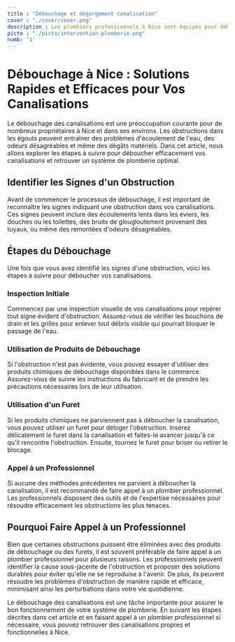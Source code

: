 ```yaml
---
title : "Débouchage et dégorgement canalisation"
cover : "./cover/cover.png"
description : Les plombiers professionnels à Nice sont équipés pour déboucher les canalisations obstruées de manière rapide et efficace. Qu'il s'agisse de toilettes, d'éviers, ou de drains, ils utilisent des outils spécialisés pour éliminer les blocages, rétablissant ainsi le flux normal des eaux usées.
picto : "./picto/intervention-plomberie.png"
numb: '1'
---
```

# Débouchage à Nice : Solutions Rapides et Efficaces pour Vos Canalisations

Le débouchage des canalisations est une préoccupation courante pour de nombreux propriétaires à Nice et dans ses environs. Les obstructions dans les égouts peuvent entraîner des problèmes d'écoulement de l'eau, des odeurs désagréables et même des dégâts matériels. Dans cet article, nous allons explorer les étapes à suivre pour déboucher efficacement vos canalisations et retrouver un système de plomberie optimal.

## Identifier les Signes d'un Obstruction

Avant de commencer le processus de débouchage, il est important de reconnaître les signes indiquant une obstruction dans vos canalisations. Ces signes peuvent inclure des écoulements lents dans les éviers, les douches ou les toilettes, des bruits de glougloutement provenant des tuyaux, ou même des remontées d'odeurs désagréables.

## Étapes du Débouchage

Une fois que vous avez identifié les signes d'une obstruction, voici les étapes à suivre pour déboucher vos canalisations.

### Inspection Initiale

Commencez par une inspection visuelle de vos canalisations pour repérer tout signe évident d'obstruction. Assurez-vous de vérifier les bouchons de drain et les grilles pour enlever tout débris visible qui pourrait bloquer le passage de l'eau.

### Utilisation de Produits de Débouchage

Si l'obstruction n'est pas évidente, vous pouvez essayer d'utiliser des produits chimiques de débouchage disponibles dans le commerce. Assurez-vous de suivre les instructions du fabricant et de prendre les précautions nécessaires lors de leur utilisation.

### Utilisation d'un Furet

Si les produits chimiques ne parviennent pas à déboucher la canalisation, vous pouvez utiliser un furet pour déloger l'obstruction. Insérez délicatement le furet dans la canalisation et faites-le avancer jusqu'à ce qu'il rencontre l'obstruction. Ensuite, tournez le furet pour briser ou retirer le blocage.

### Appel à un Professionnel

Si aucune des méthodes précédentes ne parvient à déboucher la canalisation, il est recommandé de faire appel à un plombier professionnel. Les professionnels disposent des outils et de l'expertise nécessaires pour résoudre efficacement les obstructions les plus tenaces.

## Pourquoi Faire Appel à un Professionnel

Bien que certaines obstructions puissent être éliminées avec des produits de débouchage ou des furets, il est souvent préférable de faire appel à un plombier professionnel pour plusieurs raisons. Les professionnels peuvent identifier la cause sous-jacente de l'obstruction et proposer des solutions durables pour éviter qu'elle ne se reproduise à l'avenir. De plus, ils peuvent résoudre les problèmes d'obstruction de manière rapide et efficace, minimisant ainsi les perturbations dans votre vie quotidienne.

Le débouchage des canalisations est une tâche importante pour assurer le bon fonctionnement de votre système de plomberie. En suivant les étapes décrites dans cet article et en faisant appel à un plombier professionnel si nécessaire, vous pouvez retrouver des canalisations propres et fonctionnelles à Nice.